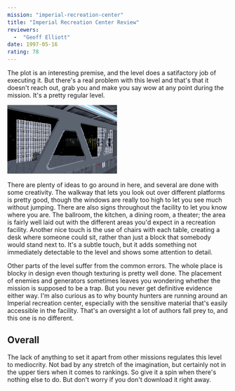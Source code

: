 ```yaml
---
mission: "imperial-recreation-center"
title: "Imperial Recreation Center Review"
reviewers: 
  -  "Geoff Elliott"
date: 1997-05-16
rating: 78
---
```


The plot is an interesting premise, and the level does a satifactory job of executing it. But there's a real problem with this level and that's that it doesn't reach out, grab you and make you say wow at any point during the mission. It's a pretty regular level.

![Imperial Rec Center screenshot](./imprec.png "There are some intersting ideas in this level but nothing really spectacular.")

There are plenty of ideas to go around in here, and several are done with some creativity. The walkway that lets you look out over different platforms is pretty good, though the windows are really too high to let you see much without jumping. There are also signs throughout the facility to let you know where you are. The ballroom, the kitchen, a dining room, a theater; the area is fairly well laid out with the different areas you'd expect in a recreation facility. Another nice touch is the use of chairs with each table, creating a desk where someone could sit, rather than just a block that somebody would stand next to. It's a subtle touch, but it adds something not immediately detectable to the level and shows some attention to detail.

Other parts of the level suffer from the common errors. The whole place is blocky in design even though texturing is pretty well done. The placement of enemies and generators sometimes leaves you wondering whether the mission is supposed to be a trap. But you never get definitive evidence either way. I'm also curious as to why bounty hunters are running around an Imperial recreation center, especially with the sensitive material that's easily accessible in the facility. That's an oversight a lot of authors fall prey to, and this one is no different.

## Overall

The lack of anything to set it apart from other missions regulates this level to mediocrity. Not bad by any stretch of the imagination, but certainly not in the upper tiers when it comes to rankings. So give it a spin when there's nothing else to do. But don't worry if you don't download it right away.
